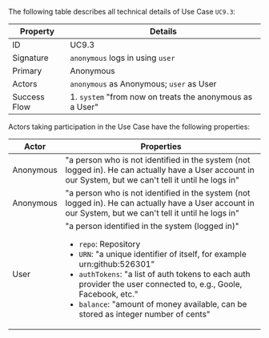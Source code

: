 The following table describes all technical details of Use Case `UC9.3`:

<table>
      <thead>
         <tr>
            <th>Property</th>
            <th>Details</th>
         </tr>
      </thead>
      <tbody>
         <tr>
            <td>ID</td>
            <td>UC9.3</td>
         </tr>
         <tr>
            <td>Signature</td>
            <td>
               <code>anonymous</code> logs in using <code>user</code>
            </td>
         </tr>
         <tr>
            <td>Primary</td>
            <td>Anonymous</td>
         </tr>
         <tr>
            <td>Actors</td>
            <td>
               <code>anonymous</code> as Anonymous; <code>user</code> as User</td>
         </tr>
         <tr>
            <td>Success Flow</td>
            <td>1. <code>system</code> "from now on treats the anonymous as a User"</td>
         </tr>
      </tbody>
   </table>

Actors taking participation in the Use Case have the following properties:

<table>
      <thead>
         <tr>
            <th>Actor</th>
            <th>Properties</th>
         </tr>
      </thead>
      <tbody>
         <tr>
            <td>Anonymous</td>
            <td>"a person who is not identified in the system (not logged in). He can actually have a User account in our System, but we can't tell it until he logs in"</td>
         </tr>
         <tr>
            <td>Anonymous</td>
            <td>"a person who is not identified in the system (not logged in). He can actually have a User account in our System, but we can't tell it until he logs in"</td>
         </tr>
         <tr>
            <td>User</td>
            <td>"a person identified in the system (logged in)"<ul>
                  <li>
                     <code>repo</code>: Repository</li>
                  <li>
                     <code>URN</code>:  "a unique identifier of itself, for example urn:github:526301"</li>
                  <li>
                     <code>authTokens</code>:  "a list of auth tokens to each auth provider the user connected to, e.g., Goole, Facebook, etc."</li>
                  <li>
                     <code>balance</code>:  "amount of money available, can be stored as integer number of cents"</li>
               </ul>
            </td>
         </tr>
      </tbody>
   </table>
